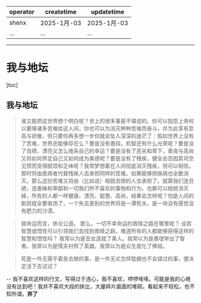 | operator | createtime | updatetime |
| ---- | ---- | ---- |
| shenx | 2025-1月-03 | 2025-1月-03  |
| ... | ... | ... |
---
# 我与地坛

[toc]

## 我与地坛

> 谁又能把这世界想个明白呢？世上的很多事是不堪说的。你可以抱怨上帝何以要降诸多苦难给这人间，你也可以为消灭种种苦难而奋斗，并为此享有崇高与骄傲，但只要你再多想一步你就会坠入深深的迷茫了：假如世界上没有了苦难，世界还能够存在么？要是没有愚钝，机智还有什么光荣呢？要是没了丑陋，漂亮又怎么维系自己的幸运？要是没有了恶劣和卑下，善良与高尚又将如何界定自己又如何成为美德呢？要是没有了残疾，健全会否因其司空见惯而变得腻烦和乏味呢？我常梦想着在人间彻底消灭残疾，但可以相信，那时将由患病者代替残疾人去承担同样的苦难。如果能够把疾病也全数消灭，那么这份苦难又将由（比如说）相貌丑陋的人去承担了。就算我们连丑陋，连愚昧和卑鄙和一切我们所不喜欢的事物和行为，也都可以统统消灭掉，所有的人都一样健康、漂亮、聪慧、高尚，结果会怎样呢？怕是人间的剧目就全要收场了，一个失去差别的世界将是一潭死水，是一块没有感觉没有肥力的沙漠。

> 就命运而言，休论公道。
> 那么，一切不幸命运的救赎之路在哪里呢？
> 设若智慧或悟性可以引领我们去找到救赎之路，难道所有的人都能够获得这样的智慧和悟性吗？
> 我常以为是丑女造就了美人。我常以为是愚氓举出了智者。我常以为是懦夫衬照了英雄。我常以为是众生度化了佛祖。

> 死是一件无需乎着急去做的事，是一件无论怎样耽搁也不会错过的事，便决定活下去试试？

-- 我不喜欢这样的行文，写得过于违心，我不喜欢，啰啰嗦嗦。可能是我的心境没有达到吧！我并不喜欢大段的排比，大量碎片画面的堆砌，看起来不轻松，也不知所谓。**弃了**